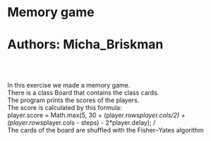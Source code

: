 # Memory game

# Authors: Micha_Briskman
</br>
</br>

In this exercise we made a memory game.</br>
There is a class Board that contains the class cards.</br>
The program prints the scores of the players.</br>
The score is calculated by this formula:</br>
player.score = Math.max(5, 30 + (player.rows*player.cols/2) + (player.rows*player.cols - steps) - 2*player.delay); /<br>
The cards of the board are shuffled with the Fisher–Yates algorithm 
